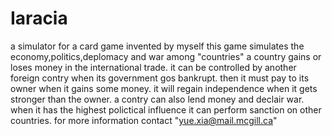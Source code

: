 # Iaracia
a simulator for a card game invented by  myself
this game simulates the economy,politics,deplomacy and war among "countries"
a country gains or loses money in the international trade.
it can be controlled by another foreign contry when its government gos bankrupt.
then it must pay to its owner when it gains some money.
it will regain independence when it gets stronger than the owner.
a contry can also lend money and declair war.
when it has the highest polictical influence it can perform sanction on other countries.
for more information contact "yue.xia@mail.mcgill.ca"

